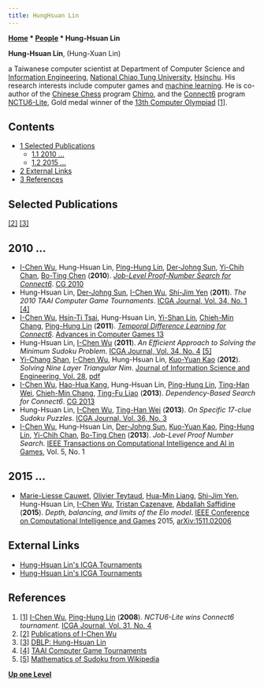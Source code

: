 ```yaml
---
title: HungHsuan Lin
---
```

**[Home](Home "Home") * [People](People "People") * Hung-Hsuan Lin**

**Hung-Hsuan Lin**, (Hung-Xuan Lin)

a Taiwanese computer scientist at Department of Computer Science and [Information Engineering](https://en.wikipedia.org/wiki/Information_engineering), [National Chiao Tung University](National_Chiao_Tung_University "National Chiao Tung University"), [Hsinchu](https://en.wikipedia.org/wiki/Hsinchu). His research interests include computer games and [machine learning](Learning "Learning"). He is co-author of the [Chinese Chess](Chinese_Chess "Chinese Chess") program [Chimo](index.php?title=Chimo&action=edit&redlink=1 "Chimo (page does not exist)"), and the [Connect6](Connect6 "Connect6") program [NCTU6-Lite](https://www.game-ai-forum.org/icga-tournaments/program.php?id=585), Gold medal winner of the [13th Computer Olympiad](13th_Computer_Olympiad#Connect6 "13th Computer Olympiad") <a id="cite-note-1" href="#cite-ref-1">[1]</a>.

## Contents

- [1 Selected Publications](#selected-publications)
  - [1.1 2010 ...](#2010-...)
  - [1.2 2015 ...](#2015-...)
- [2 External Links](#external-links)
- [3 References](#references)

## Selected Publications

<a id="cite-note-2" href="#cite-ref-2">[2]</a> <a id="cite-note-3" href="#cite-ref-3">[3]</a>

## 2010 ...

- [I-Chen Wu](I-Chen_Wu "I-Chen Wu"), Hung-Hsuan Lin, [Ping-Hung Lin](Ping-Hung_Lin "Ping-Hung Lin"), [Der-Johng Sun](Der-Johng_Sun "Der-Johng Sun"), [Yi-Chih Chan](Yi-Chih_Chan "Yi-Chih Chan"), [Bo-Ting Chen](index.php?title=Bo-Ting_Chen&action=edit&redlink=1 "Bo-Ting Chen (page does not exist)") (**2010**). *[Job-Level Proof-Number Search for Connect6](http://link.springer.com/chapter/10.1007/978-3-642-17928-0_2)*. [CG 2010](CG_2010 "CG 2010")
- Hung-Hsuan Lin, [Der-Johng Sun](Der-Johng_Sun "Der-Johng Sun"), [I-Chen Wu](I-Chen_Wu "I-Chen Wu"), [Shi-Jim Yen](Shi-Jim_Yen "Shi-Jim Yen") (**2011**). *The 2010 TAAI Computer Game Tournaments*. [ICGA Journal, Vol. 34, No. 1](ICGA_Journal#34_1 "ICGA Journal") <a id="cite-note-4" href="#cite-ref-4">[4]</a>
- [I-Chen Wu](I-Chen_Wu "I-Chen Wu"), [Hsin-Ti Tsai](index.php?title=Hsin-Ti_Tsai&action=edit&redlink=1 "Hsin-Ti Tsai (page does not exist)"), Hung-Hsuan Lin, [Yi-Shan Lin](index.php?title=Yi-Shan_Lin&action=edit&redlink=1 "Yi-Shan Lin (page does not exist)"), [Chieh-Min Chang](index.php?title=Chieh-Min_Chang&action=edit&redlink=1 "Chieh-Min Chang (page does not exist)"), [Ping-Hung Lin](Ping-Hung_Lin "Ping-Hung Lin") (**2011**). *[Temporal Difference Learning for Connect6](https://www.conftool.net/acg13/index.php?page=browseSessions&form_session=5)*. [Advances in Computer Games 13](Advances_in_Computer_Games_13 "Advances in Computer Games 13")
- Hung-Hsuan Lin, [I-Chen Wu](I-Chen_Wu "I-Chen Wu") (**2011**). *An Efficient Approach to Solving the Minimum Sudoku Problem*. [ICGA Journal, Vol. 34, No. 4](ICGA_Journal#34_4 "ICGA Journal") <a id="cite-note-5" href="#cite-ref-5">[5]</a>
- [Yi-Chang Shan](Yi-Chang_Shan "Yi-Chang Shan"), [I-Chen Wu](I-Chen_Wu "I-Chen Wu"), Hung-Hsuan Lin, [Kuo-Yuan Kao](Kuo-Yuan_Kao "Kuo-Yuan Kao") (**2012**). *Solving Nine Layer Triangular Nim*. [Journal of Information Science and Engineering, Vol. 28](http://www.informatik.uni-trier.de/~ley/db/journals/jise/jise28.html#ShanWLK12), [pdf](http://www.iis.sinica.edu.tw/page/jise/2012/201201_07.pdf)
- [I-Chen Wu](I-Chen_Wu "I-Chen Wu"), [Hao-Hua Kang](index.php?title=Hao-Hua_Kang&action=edit&redlink=1 "Hao-Hua Kang (page does not exist)"), Hung-Hsuan Lin, [Ping-Hung Lin](Ping-Hung_Lin "Ping-Hung Lin"), [Ting-Han Wei](Ting-Han_Wei "Ting-Han Wei"), [Chieh-Min Chang](index.php?title=Chieh-Min_Chang&action=edit&redlink=1 "Chieh-Min Chang (page does not exist)"), [Ting-Fu Liao](Ting-Fu_Liao "Ting-Fu Liao") (**2013**). *Dependency-Based Search for Connect6*. [CG 2013](CG_2013 "CG 2013")
- Hung-Hsuan Lin, [I-Chen Wu](I-Chen_Wu "I-Chen Wu"), [Ting-Han Wei](Ting-Han_Wei "Ting-Han Wei") (**2013**). *On Specific 17-clue Sudoku Puzzles*. [ICGA Journal, Vol. 36, No. 3](ICGA_Journal#36_3 "ICGA Journal")
- [I-Chen Wu](I-Chen_Wu "I-Chen Wu"), Hung-Hsuan Lin, [Der-Johng Sun](Der-Johng_Sun "Der-Johng Sun"), [Kuo-Yuan Kao](Kuo-Yuan_Kao "Kuo-Yuan Kao"), [Ping-Hung Lin](Ping-Hung_Lin "Ping-Hung Lin"), [Yi-Chih Chan](Yi-Chih_Chan "Yi-Chih Chan"), [Bo-Ting Chen](index.php?title=Bo-Ting_Chen&action=edit&redlink=1 "Bo-Ting Chen (page does not exist)") (**2013**). *Job-Level Proof Number Search*. [IEEE Transactions on Computational Intelligence and AI in Games](IEEE#TOCIAIGAMES "IEEE"), Vol. 5, No. 1

## 2015 ...

- [Marie-Liesse Cauwet](index.php?title=Marie-Liesse_Cauwet&action=edit&redlink=1 "Marie-Liesse Cauwet (page does not exist)"), [Olivier Teytaud](Olivier_Teytaud "Olivier Teytaud"), [Hua-Min Liang](index.php?title=Hua-Min_Liang&action=edit&redlink=1 "Hua-Min Liang (page does not exist)"), [Shi-Jim Yen](Shi-Jim_Yen "Shi-Jim Yen"), Hung-Hsuan Lin, [I-Chen Wu](I-Chen_Wu "I-Chen Wu"), [Tristan Cazenave](Tristan_Cazenave "Tristan Cazenave"), [Abdallah Saffidine](Abdallah_Saffidine "Abdallah Saffidine") (**2015**). *Depth, balancing, and limits of the Elo model*. [IEEE Conference on Computational Intelligence and Games](IEEE#CIG "IEEE") 2015, [arXiv:1511.02006](https://arxiv.org/abs/1511.02006)

## External Links

- [Hung-Hsuan Lin's ICGA Tournaments](https://www.game-ai-forum.org/icga-tournaments/person.php?id=562)
- [Hung-Hsuan Lin's ICGA Tournaments](https://www.game-ai-forum.org/icga-tournaments/person.php?id=615)

## References

1. <a id="cite-ref-1" href="#cite-note-1">[1]</a> [I-Chen Wu](I-Chen_Wu "I-Chen Wu"), [Ping-Hung Lin](Ping-Hung_Lin "Ping-Hung Lin") (**2008**). *NCTU6-Lite wins Connect6 tournament*. [ICGA Journal, Vol. 31, No. 4](ICGA_Journal#31_4 "ICGA Journal")
1. <a id="cite-ref-2" href="#cite-note-2">[2]</a> [Publications of I-Chen Wu](http://java.csie.nctu.edu.tw/~icwu/publications.html)
1. <a id="cite-ref-3" href="#cite-note-3">[3]</a> [DBLP: Hung-Hsuan Lin](http://www.informatik.uni-trier.de/~ley/db/indices/a-tree/l/Lin:Hung=Hsuan.html)
1. <a id="cite-ref-4" href="#cite-note-4">[4]</a> [TAAI Computer Game Tournaments](http://aigames.nctu.edu.tw/TAAI2011/eng/)
1. <a id="cite-ref-5" href="#cite-note-5">[5]</a> [Mathematics of Sudoku from Wikipedia](https://en.wikipedia.org/wiki/Mathematics_of_Sudoku)

**[Up one Level](People "People")**

